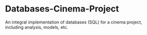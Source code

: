 # Databases-Cinema-Project
An integral implementation of databases (SQL) for a cinema project, including analysis, models, etc.
